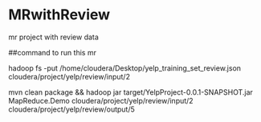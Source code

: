 # MRwithReview
mr project with review data

##command to run this mr 

hadoop fs -put /home/cloudera/Desktop/yelp_training_set_review.json cloudera/project/yelp/review/input/2

mvn clean package && hadoop jar target/YelpProject-0.0.1-SNAPSHOT.jar MapReduce.Demo cloudera/project/yelp/review/input/2 cloudera/project/yelp/review/output/5

